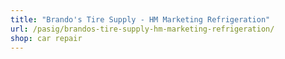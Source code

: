 ```yaml
---
title: "Brando's Tire Supply - HM Marketing Refrigeration"
url: /pasig/brandos-tire-supply-hm-marketing-refrigeration/
shop: car repair
---
```


